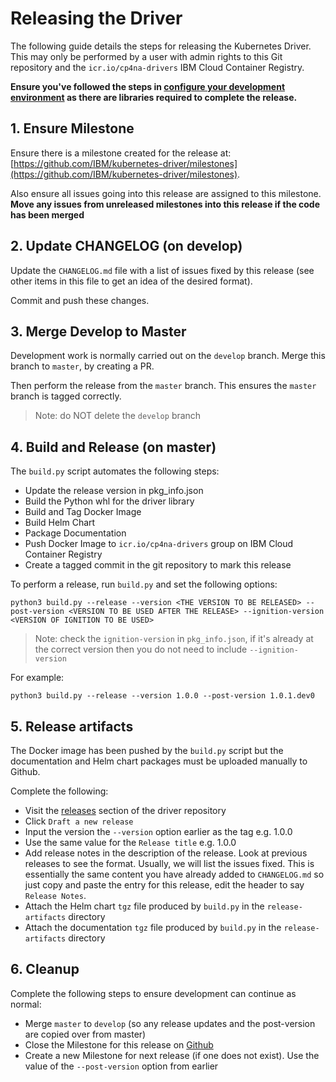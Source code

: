 # Releasing the Driver

The following guide details the steps for releasing the Kubernetes Driver. This may only be performed by a user with admin rights to this Git repository and the `icr.io/cp4na-drivers` IBM Cloud Container Registry.

**Ensure you've followed the steps in [configure your development environment](dev-env.md) as there are libraries required to complete the release.**

## 1. Ensure Milestone

Ensure there is a milestone created for the release at: [https://github.com/IBM/kubernetes-driver/milestones](https://github.com/IBM/kubernetes-driver/milestones).

Also ensure all issues going into this release are assigned to this milestone. **Move any issues from unreleased milestones into this release if the code has been merged**

## 2. Update CHANGELOG (on develop)

Update the `CHANGELOG.md` file with a list of issues fixed by this release (see other items in this file to get an idea of the desired format).

Commit and push these changes.

## 3. Merge Develop to Master

Development work is normally carried out on the `develop` branch. Merge this branch to `master`, by creating a PR.

Then perform the release from the `master` branch. This ensures the `master` branch is tagged correctly. 

> Note: do NOT delete the `develop` branch
 
## 4. Build and Release (on master)

The `build.py` script automates the following steps: 

- Update the release version in pkg_info.json
- Build the Python whl for the driver library
- Build and Tag Docker Image
- Build Helm Chart
- Package Documentation
- Push Docker Image to `icr.io/cp4na-drivers` group on IBM Cloud Container Registry
- Create a tagged commit in the git repository to mark this release

To perform a release, run `build.py` and set the following options:

```
python3 build.py --release --version <THE VERSION TO BE RELEASED> --post-version <VERSION TO BE USED AFTER THE RELEASE> --ignition-version <VERSION OF IGNITION TO BE USED>
```

> Note: check the `ignition-version` in `pkg_info.json`, if it's already at the correct version then you do not need to include `--ignition-version`

For example:
```
python3 build.py --release --version 1.0.0 --post-version 1.0.1.dev0
```

## 5. Release artifacts

The Docker image has been pushed by the `build.py` script but the documentation and Helm chart packages must be uploaded manually to Github.

Complete the following:

- Visit the [releases](https://github.com/IBM/kubernetes-driver/releases) section of the driver repository
- Click `Draft a new release`
- Input the version the `--version` option earlier as the tag e.g. 1.0.0
- Use the same value for the `Release title` e.g. 1.0.0
- Add release notes in the description of the release. Look at previous releases to see the format. Usually, we will list the issues fixed. This is essentially the same content you have already added to `CHANGELOG.md` so just copy and paste the entry for this release, edit the header to say `Release Notes`.
- Attach the Helm chart `tgz` file produced by `build.py` in the `release-artifacts` directory
- Attach the documentation `tgz` file produced by `build.py` in the `release-artifacts` directory

## 6. Cleanup

Complete the following steps to ensure development can continue as normal:

- Merge `master` to `develop` (so any release updates and the post-version are copied over from master)
- Close the Milestone for this release on [Github](https://github.com/IBM/kubernetes-driver/milestones)
- Create a new Milestone for next release (if one does not exist). Use the value of the `--post-version` option from earlier
